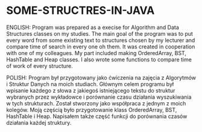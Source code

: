 # SOME-STRUCTRES-IN-JAVA
ENGLISH: Program was prepared as a execise for Algorithm and Data Structures classes on my studies. The main goal of the program was to put every word from some existing text to structures chosen by my lecturer and compare time of search in every one oh them. It was created in cooperation with one of my colleagues. My part included making OrderedArray, BST, HashTable and Heap classes. I also wrote some functions to compare time of work of every structure. 

POLISH: Program był przygotowany jako ćwiczenia na zajęcia z Algorytmów i Struktur Danych na moich studiach. Głównym celem programu był wpisanie każdego z słowa z jakiegoś istniejącego tekstu do struktur wybranych przez wykładowce i porównanie czasu działania wyszukiwania w tych strukturach. Został stworzony jako współpraca z jednym z moich kolegów. Moją częścią było przygotowanie klass OrderedArray, BST, HashTable i Heap. Napisałem także część funkcji do porównania czasów działania każdej struktury.
